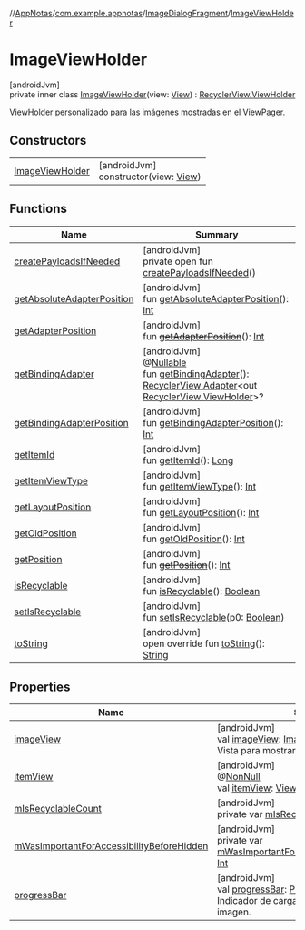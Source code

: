 //[AppNotas](../../../../index.md)/[com.example.appnotas](../../index.md)/[ImageDialogFragment](../index.md)/[ImageViewHolder](index.md)

# ImageViewHolder

[androidJvm]\
private inner class [ImageViewHolder](index.md)(view: [View](https://developer.android.com/reference/kotlin/android/view/View.html)) : [RecyclerView.ViewHolder](https://developer.android.com/reference/kotlin/androidx/recyclerview/widget/RecyclerView.ViewHolder.html)

ViewHolder personalizado para las imágenes mostradas en el ViewPager.

## Constructors

| | |
|---|---|
| [ImageViewHolder](-image-view-holder.md) | [androidJvm]<br>constructor(view: [View](https://developer.android.com/reference/kotlin/android/view/View.html)) |

## Functions

| Name | Summary |
|---|---|
| [createPayloadsIfNeeded](../../-trash-adapter/-trash-view-holder/index.md#1328516304%2FFunctions%2F-1837990189) | [androidJvm]<br>private open fun [createPayloadsIfNeeded](../../-trash-adapter/-trash-view-holder/index.md#1328516304%2FFunctions%2F-1837990189)() |
| [getAbsoluteAdapterPosition](../../-trash-adapter/-trash-view-holder/index.md#358648312%2FFunctions%2F-1837990189) | [androidJvm]<br>fun [getAbsoluteAdapterPosition](../../-trash-adapter/-trash-view-holder/index.md#358648312%2FFunctions%2F-1837990189)(): [Int](https://kotlinlang.org/api/latest/jvm/stdlib/kotlin-stdlib/kotlin/-int/index.html) |
| [getAdapterPosition](../../-trash-adapter/-trash-view-holder/index.md#644519777%2FFunctions%2F-1837990189) | [androidJvm]<br>fun [~~getAdapterPosition~~](../../-trash-adapter/-trash-view-holder/index.md#644519777%2FFunctions%2F-1837990189)(): [Int](https://kotlinlang.org/api/latest/jvm/stdlib/kotlin-stdlib/kotlin/-int/index.html) |
| [getBindingAdapter](../../-trash-adapter/-trash-view-holder/index.md#-646392777%2FFunctions%2F-1837990189) | [androidJvm]<br>@[Nullable](https://developer.android.com/reference/kotlin/androidx/annotation/Nullable.html)<br>fun [getBindingAdapter](../../-trash-adapter/-trash-view-holder/index.md#-646392777%2FFunctions%2F-1837990189)(): [RecyclerView.Adapter](https://developer.android.com/reference/kotlin/androidx/recyclerview/widget/RecyclerView.Adapter.html)&lt;out [RecyclerView.ViewHolder](https://developer.android.com/reference/kotlin/androidx/recyclerview/widget/RecyclerView.ViewHolder.html)&gt;? |
| [getBindingAdapterPosition](../../-trash-adapter/-trash-view-holder/index.md#1427640590%2FFunctions%2F-1837990189) | [androidJvm]<br>fun [getBindingAdapterPosition](../../-trash-adapter/-trash-view-holder/index.md#1427640590%2FFunctions%2F-1837990189)(): [Int](https://kotlinlang.org/api/latest/jvm/stdlib/kotlin-stdlib/kotlin/-int/index.html) |
| [getItemId](../../-trash-adapter/-trash-view-holder/index.md#1378485811%2FFunctions%2F-1837990189) | [androidJvm]<br>fun [getItemId](../../-trash-adapter/-trash-view-holder/index.md#1378485811%2FFunctions%2F-1837990189)(): [Long](https://kotlinlang.org/api/latest/jvm/stdlib/kotlin-stdlib/kotlin/-long/index.html) |
| [getItemViewType](../../-trash-adapter/-trash-view-holder/index.md#-1649344625%2FFunctions%2F-1837990189) | [androidJvm]<br>fun [getItemViewType](../../-trash-adapter/-trash-view-holder/index.md#-1649344625%2FFunctions%2F-1837990189)(): [Int](https://kotlinlang.org/api/latest/jvm/stdlib/kotlin-stdlib/kotlin/-int/index.html) |
| [getLayoutPosition](../../-trash-adapter/-trash-view-holder/index.md#-1407255826%2FFunctions%2F-1837990189) | [androidJvm]<br>fun [getLayoutPosition](../../-trash-adapter/-trash-view-holder/index.md#-1407255826%2FFunctions%2F-1837990189)(): [Int](https://kotlinlang.org/api/latest/jvm/stdlib/kotlin-stdlib/kotlin/-int/index.html) |
| [getOldPosition](../../-trash-adapter/-trash-view-holder/index.md#-1203059319%2FFunctions%2F-1837990189) | [androidJvm]<br>fun [getOldPosition](../../-trash-adapter/-trash-view-holder/index.md#-1203059319%2FFunctions%2F-1837990189)(): [Int](https://kotlinlang.org/api/latest/jvm/stdlib/kotlin-stdlib/kotlin/-int/index.html) |
| [getPosition](../../-trash-adapter/-trash-view-holder/index.md#-1155470344%2FFunctions%2F-1837990189) | [androidJvm]<br>fun [~~getPosition~~](../../-trash-adapter/-trash-view-holder/index.md#-1155470344%2FFunctions%2F-1837990189)(): [Int](https://kotlinlang.org/api/latest/jvm/stdlib/kotlin-stdlib/kotlin/-int/index.html) |
| [isRecyclable](../../-trash-adapter/-trash-view-holder/index.md#-1703443315%2FFunctions%2F-1837990189) | [androidJvm]<br>fun [isRecyclable](../../-trash-adapter/-trash-view-holder/index.md#-1703443315%2FFunctions%2F-1837990189)(): [Boolean](https://kotlinlang.org/api/latest/jvm/stdlib/kotlin-stdlib/kotlin/-boolean/index.html) |
| [setIsRecyclable](../../-trash-adapter/-trash-view-holder/index.md#-1860912636%2FFunctions%2F-1837990189) | [androidJvm]<br>fun [setIsRecyclable](../../-trash-adapter/-trash-view-holder/index.md#-1860912636%2FFunctions%2F-1837990189)(p0: [Boolean](https://kotlinlang.org/api/latest/jvm/stdlib/kotlin-stdlib/kotlin/-boolean/index.html)) |
| [toString](../../-trash-adapter/-trash-view-holder/index.md#-1200015593%2FFunctions%2F-1837990189) | [androidJvm]<br>open override fun [toString](../../-trash-adapter/-trash-view-holder/index.md#-1200015593%2FFunctions%2F-1837990189)(): [String](https://kotlinlang.org/api/latest/jvm/stdlib/kotlin-stdlib/kotlin/-string/index.html) |

## Properties

| Name | Summary |
|---|---|
| [imageView](image-view.md) | [androidJvm]<br>val [imageView](image-view.md): [ImageView](https://developer.android.com/reference/kotlin/android/widget/ImageView.html)<br>Vista para mostrar la imagen. |
| [itemView](../../-trash-adapter/-trash-view-holder/index.md#29975211%2FProperties%2F-1837990189) | [androidJvm]<br>@[NonNull](https://developer.android.com/reference/kotlin/androidx/annotation/NonNull.html)<br>val [itemView](../../-trash-adapter/-trash-view-holder/index.md#29975211%2FProperties%2F-1837990189): [View](https://developer.android.com/reference/kotlin/android/view/View.html) |
| [mIsRecyclableCount](../../-trash-adapter/-trash-view-holder/index.md#-2018828937%2FProperties%2F-1837990189) | [androidJvm]<br>private var [mIsRecyclableCount](../../-trash-adapter/-trash-view-holder/index.md#-2018828937%2FProperties%2F-1837990189): [Int](https://kotlinlang.org/api/latest/jvm/stdlib/kotlin-stdlib/kotlin/-int/index.html) |
| [mWasImportantForAccessibilityBeforeHidden](../../-trash-adapter/-trash-view-holder/index.md#1167875491%2FProperties%2F-1837990189) | [androidJvm]<br>private var [mWasImportantForAccessibilityBeforeHidden](../../-trash-adapter/-trash-view-holder/index.md#1167875491%2FProperties%2F-1837990189): [Int](https://kotlinlang.org/api/latest/jvm/stdlib/kotlin-stdlib/kotlin/-int/index.html) |
| [progressBar](progress-bar.md) | [androidJvm]<br>val [progressBar](progress-bar.md): [ProgressBar](https://developer.android.com/reference/kotlin/android/widget/ProgressBar.html)<br>Indicador de carga mientras se descarga la imagen. |
